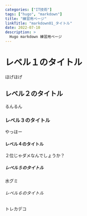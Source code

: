 ```yaml
---
categories: ["IT技術"]
tags: ["hugo", "markdown"]
title: "練習用ページ"
linkTitle: "markdown01_タイトル"
date: 2022-07-10
description: >
  Hugo markdown 練習用ページ
---
```


# レベル１のタイトル
ほげほげ

## レベル２のタイトル
るんるん

### レベル３のタイトル
やっほー

#### レベル４のタイトル
２位じゃダメなんでしょうか？

##### レベル５のタイトル
水グミ

###### レベル６のタイトル
トレカデコ



